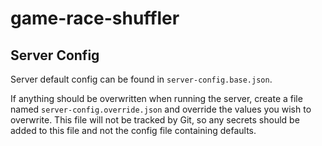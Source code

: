 # game-race-shuffler

## Server Config
Server default config can be found in `server-config.base.json`.

If anything should be overwritten when running the server, create a file named `server-config.override.json` and override the values you wish to overwrite. This file will not be tracked by Git, so any secrets should be added to this file and not the config file containing defaults.
